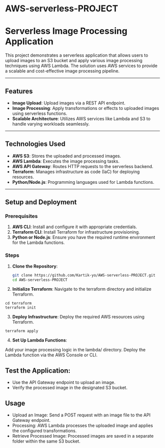 # AWS-serverless-PROJECT

# Serverless Image Processing Application

This project demonstrates a serverless application that allows users to upload images to an S3 bucket and apply various image processing techniques using AWS Lambda. The solution uses AWS services to provide a scalable and cost-effective image processing pipeline.

---

## Features

- **Image Upload**: Upload images via a REST API endpoint.
- **Image Processing**: Apply transformations or effects to uploaded images using serverless functions.
- **Scalable Architecture**: Utilizes AWS services like Lambda and S3 to handle varying workloads seamlessly.

---

## Technologies Used

- **AWS S3**: Stores the uploaded and processed images.
- **AWS Lambda**: Executes the image processing tasks.
- **AWS API Gateway**: Routes HTTP requests to the serverless backend.
- **Terraform**: Manages infrastructure as code (IaC) for deploying resources.
- **Python/Node.js**: Programming languages used for Lambda functions.

---

## Setup and Deployment

### Prerequisites

1. **AWS CLI**: Install and configure it with appropriate credentials.
2. **Terraform CLI**: Install Terraform for infrastructure provisioning.
3. **Python or Node.js**: Ensure you have the required runtime environment for the Lambda functions.

### Steps

1. **Clone the Repository**:
   ```bash
   git clone https://github.com/Kartik-yo/AWS-serverless-PROJECT.git
   cd AWS-serverless-PROJECT
2. **Initialize Terraform**:
   Navigate to the terraform directory and initialize Terraform.
```
cd terraform
terraform init
```
3. **Deploy Infrastructure**:
   Deploy the required AWS resources using Terraform.

```
terraform apply

```
4. **Set Up Lambda Functions**:

Add your image processing logic in the lambda/ directory.
Deploy the Lambda function via the AWS Console or CLI.

## Test the Application:

- Use the API Gateway endpoint to upload an image.
- Verify the processed image in the designated S3 bucket.

## Usage

- Upload an Image: Send a POST request with an image file to the API Gateway endpoint.
- Processing: AWS Lambda processes the uploaded image and applies the configured transformations.
- Retrieve Processed Image: Processed images are saved in a separate folder within the same S3 bucket.
